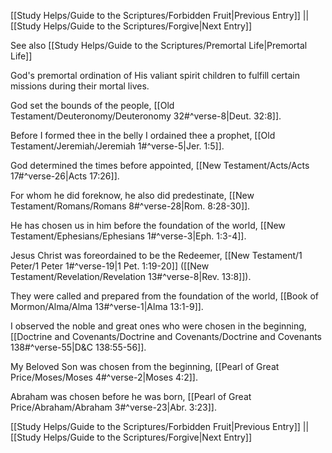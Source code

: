 [[Study Helps/Guide to the Scriptures/Forbidden Fruit|Previous Entry]]  ||  [[Study Helps/Guide to the Scriptures/Forgive|Next Entry]]

 See also [[Study Helps/Guide to the Scriptures/Premortal Life|Premortal Life]]

 God's premortal ordination of His valiant spirit children to fulfill certain missions during their mortal lives.

 God set the bounds of the people, [[Old Testament/Deuteronomy/Deuteronomy 32#^verse-8|Deut. 32:8]].

 Before I formed thee in the belly I ordained thee a prophet, [[Old Testament/Jeremiah/Jeremiah 1#^verse-5|Jer. 1:5]].

 God determined the times before appointed, [[New Testament/Acts/Acts 17#^verse-26|Acts 17:26]].

 For whom he did foreknow, he also did predestinate, [[New Testament/Romans/Romans 8#^verse-28|Rom. 8:28-30]].

 He has chosen us in him before the foundation of the world, [[New Testament/Ephesians/Ephesians 1#^verse-3|Eph. 1:3-4]].

 Jesus Christ was foreordained to be the Redeemer, [[New Testament/1 Peter/1 Peter 1#^verse-19|1 Pet. 1:19-20]] ([[New Testament/Revelation/Revelation 13#^verse-8|Rev. 13:8]]).

 They were called and prepared from the foundation of the world, [[Book of Mormon/Alma/Alma 13#^verse-1|Alma 13:1-9]].

 I observed the noble and great ones who were chosen in the beginning, [[Doctrine and Covenants/Doctrine and Covenants/Doctrine and Covenants 138#^verse-55|D&C 138:55-56]].

 My Beloved Son was chosen from the beginning, [[Pearl of Great Price/Moses/Moses 4#^verse-2|Moses 4:2]].

 Abraham was chosen before he was born, [[Pearl of Great Price/Abraham/Abraham 3#^verse-23|Abr. 3:23]].

[[Study Helps/Guide to the Scriptures/Forbidden Fruit|Previous Entry]]  ||  [[Study Helps/Guide to the Scriptures/Forgive|Next Entry]]